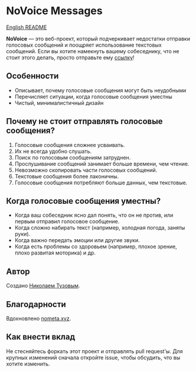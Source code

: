 # NoVoice Messages

[English README](README.md)

**NoVoice** — это веб-проект, который подчеркивает недостатки отправки голосовых сообщений и поощряет
использование текстовых сообщений. Если вы хотите намекнуть вашему собеседнику, что не стоит этого делать, просто
отправьте ему [ссылку](https://novoice.me/)!

## Особенности

- Описывает, почему голосовые сообщения могут быть неудобными
- Перечисляет ситуации, когда голосовые сообщения уместны
- Чистый, минималистичный дизайн

## Почему не стоит отправлять голосовые сообщения?

1. Голосовые сообщения сложнее усваивать.
2. Их не всегда удобно слушать.
3. Поиск по голосовым сообщениям затруднен.
4. Прослушивание сообщений занимает больше времени, чем чтение.
5. Невозможно скопировать части голосовых сообщений.
6. Текстовые сообщения более лаконичны.
7. Голосовые сообщения потребляют больше данных, чем текстовые.

## Когда голосовые сообщения уместны?

- Когда ваш собеседник ясно дал понять, что он не против, или первым отправил голосовое сообщение.
- Когда сложно набирать текст (например, холодная погода, заняты руки).
- Когда важно передать эмоции или другие звуки.
- Когда есть проблемы со здоровьем (например, плохое зрение, плохо развитая моторика) и др.

## Автор

Создано [Николаем Тузовым](https://t.me/ntuzov).

## Благодарности

Вдохновлено [nometa.xyz](https://github.com/leshark/nometa).

## Как внести вклад

Не стесняйтесь форкать этот проект и отправлять pull request'ы. Для крупных изменений сначала откройте issue, чтобы
обсудить, что вы хотите изменить.
